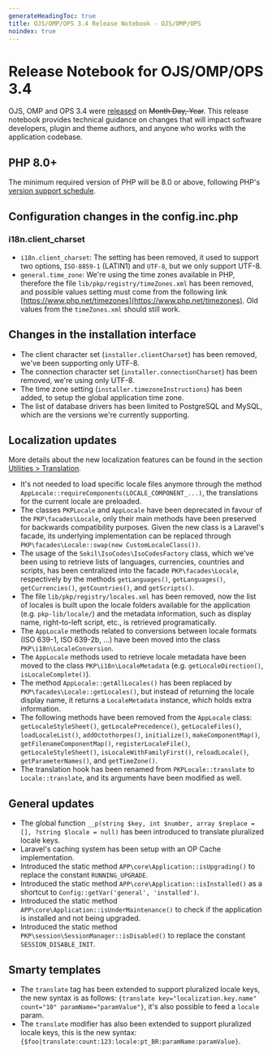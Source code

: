 ```yaml
---
generateHeadingToc: true
title: OJS/OMP/OPS 3.4 Release Notebook - OJS/OMP/OPS
noindex: true
---
```


# Release Notebook for OJS/OMP/OPS 3.4

OJS, OMP and OPS 3.4 were [released](https://pkp.sfu.ca/ojs/ojs_download/) on ~~Month Day, Year~~. This release notebook provides technical guidance on changes that will impact software developers, plugin and theme authors, and anyone who works with the application codebase.

## PHP 8.0+

The minimum required version of PHP will be 8.0 or above, following PHP's [version support schedule](https://www.php.net/supported-versions.php).

## Configuration changes in the config.inc.php

### i18n.client_charset

- `i18n.client_charset`: The setting has been removed, it used to support two options, `ISO-8859-1` (LATIN1) and `UTF-8`, but we only support UTF-8.
- `general.time_zone`: We're using the time zones available in PHP, therefore the file `lib/pkp/registry/timeZones.xml` has been removed, and possible values setting must come from the following link [https://www.php.net/timezones](https://www.php.net/timezones). Old values from the `timeZones.xml` should still work.

## Changes in the installation interface

- The client character set (`installer.clientCharset`) has been removed, we've been supporting only UTF-8.
- The connection character set (`installer.connectionCharset`) has been removed, we're using only UTF-8.
- The time zone setting (`installer.timezoneInstructions`) has been added, to setup the global application time zone.
- The list of database drivers has been limited to PostgreSQL and MySQL, which are the versions we're currently supporting.

## Localization updates

More details about the new localization features can be found in the section [Utilities > Translation](/dev/documentation/en/utilities-translation).

- It's not needed to load specific locale files anymore through the method `AppLocale::requireComponents(LOCALE_COMPONENT_...)`, the translations for the current locale are preloaded.
- The classes `PKPLocale` and `AppLocale` have been deprecated in favour of the `PKP\facades\Locale`, only their main methods have been preserved for backwards compatibility purposes. Given the new class is a Laravel's facade, its underlying implementation can be replaced through `PKP\facades\Locale::swap(new CustomLocaleClass())`.
- The usage of the `Sokil\IsoCodes\IsoCodesFactory` class, which we've been using to retrieve lists of languages, currencies, countries and scripts, has been centralized into the facade `PKP\facades\Locale`, respectively by the methods `getLanguages()`, `getLanguages()`, `getCurrencies()`, `getCountries()`, and `getScripts()`.
- The file `lib/pkp/registry/locales.xml` has been removed, now the list of locales is built upon the locale folders available for the application (e.g. `pkp-lib/locale/`) and the metadata information, such as display name, right-to-left script, etc., is retrieved programatically.
- The `AppLocale` methods related to conversions between locale formats (ISO 639-1, ISO 639-2b, ...) have been moved into the class `PKP\i18n\LocaleConversion`.
- The `AppLocale` methods used to retrieve locale metadata have been moved to the class `PKP\i18n\LocaleMetadata` (e.g. `getLocaleDirection()`, `isLocaleComplete()`).
- The method `AppLocale::getAllLocales()` has been replaced by `PKP\facades\Locale::getLocales()`, but instead of returning the locale display name, it returns a `LocaleMetadata` instance, which holds extra information.
- The following methods have been removed from the `AppLocale` class: `getLocaleStyleSheet()`, `getLocalePrecedence()`, `getLocaleFiles()`, `loadLocaleList()`, `addOctothorpes()`, `initialize()`, `makeComponentMap()`, `getFilenameComponentMap()`, `registerLocaleFile()`, `getLocaleStyleSheet()`, `isLocaleWithFamilyFirst()`, `reloadLocale()`, `getParameterNames()`, and `getTimeZone()`.
- The translation hook has been renamed from `PKPLocale::translate` to `Locale::translate`, and its arguments have been modified as well.

## General updates

- The global function `__p(string $key, int $number, array $replace = [], ?string $locale = null)` has been introduced to translate pluralized locale keys.
- Laravel's caching system has been setup with an OP Cache implementation.
- Introduced the static method `APP\core\Application::isUpgrading()` to replace the constant `RUNNING_UPGRADE`.
- Introduced the static method `APP\core\Application::isInstalled()` as a shortcut to `Config::getVar('general', 'installed')`.
- Introduced the static method `APP\core\Application::isUnderMaintenance()` to check if the application is installed and not being upgraded.
- Introduced the static method `PKP\session\SessionManager::isDisabled()` to replace the constant `SESSION_DISABLE_INIT`.

## Smarty templates

- The `translate` tag has been extended to support pluralized locale keys, the new syntax is as follows: `{translate key="localization.key.name" count="10" paramName="paramValue"}`, it's also possible to feed a `locale` param.
- The `translate` modifier has also been extended to support pluralized locale keys, this is the new syntax: `{$foo|translate:count:123:locale:pt_BR:paramName:paramValue}`.
